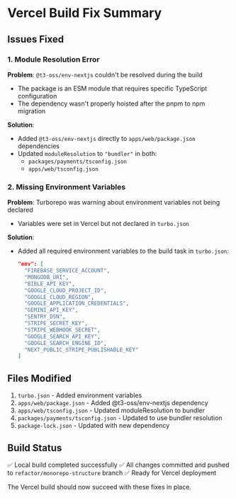 # Vercel Build Fix Summary

## Issues Fixed

### 1. Module Resolution Error
**Problem**: `@t3-oss/env-nextjs` couldn't be resolved during the build
- The package is an ESM module that requires specific TypeScript configuration
- The dependency wasn't properly hoisted after the pnpm to npm migration

**Solution**:
- Added `@t3-oss/env-nextjs` directly to `apps/web/package.json` dependencies
- Updated `moduleResolution` to `"bundler"` in both:
  - `packages/payments/tsconfig.json`
  - `apps/web/tsconfig.json`

### 2. Missing Environment Variables
**Problem**: Turborepo was warning about environment variables not being declared
- Variables were set in Vercel but not declared in `turbo.json`

**Solution**:
- Added all required environment variables to the build task in `turbo.json`:
  ```json
  "env": [
    "FIREBASE_SERVICE_ACCOUNT",
    "MONGODB_URI",
    "BIBLE_API_KEY",
    "GOOGLE_CLOUD_PROJECT_ID",
    "GOOGLE_CLOUD_REGION",
    "GOOGLE_APPLICATION_CREDENTIALS",
    "GEMINI_API_KEY",
    "SENTRY_DSN",
    "STRIPE_SECRET_KEY",
    "STRIPE_WEBHOOK_SECRET",
    "GOOGLE_SEARCH_API_KEY",
    "GOOGLE_SEARCH_ENGINE_ID",
    "NEXT_PUBLIC_STRIPE_PUBLISHABLE_KEY"
  ]
  ```

## Files Modified
1. `turbo.json` - Added environment variables
2. `apps/web/package.json` - Added @t3-oss/env-nextjs dependency
3. `apps/web/tsconfig.json` - Updated moduleResolution to bundler
4. `packages/payments/tsconfig.json` - Updated to use bundler resolution
5. `package-lock.json` - Updated with new dependency

## Build Status
✅ Local build completed successfully
✅ All changes committed and pushed to `refactor/monorepo-structure` branch
✅ Ready for Vercel deployment

The Vercel build should now succeed with these fixes in place.
